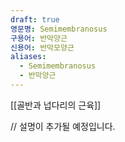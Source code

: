 ```yaml
---
draft: true
영문명: Semimembranosus
구용어: 반막양근
신용어: 반막모양근
aliases:
  - Semimembranosus
  - 반막양근
---
```


[[골반과 넙다리의 근육]]

// 설명이 추가될 예정입니다.
